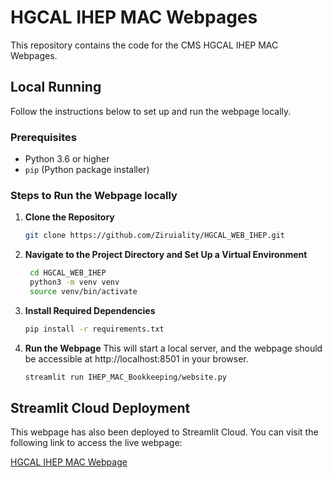 # HGCAL IHEP MAC Webpages

This repository contains the code for the CMS HGCAL IHEP MAC Webpages. 

## Local Running
Follow the instructions below to set up and run the webpage locally.

### Prerequisites

- Python 3.6 or higher
- `pip` (Python package installer)

### Steps to Run the Webpage locally

1. **Clone the Repository**  
   
   ```bash
   git clone https://github.com/Ziruiality/HGCAL_WEB_IHEP.git
   ```
3. **Navigate to the Project Directory and Set Up a Virtual Environment**

   ```bash
    cd HGCAL_WEB_IHEP
    python3 -m venv venv
    source venv/bin/activate
   ```
4. **Install Required Dependencies**

   ```bash
   pip install -r requirements.txt
   ```
5. **Run the Webpage**
   This will start a local server, and the webpage should be accessible at http://localhost:8501 in your browser.
   ```bash
   streamlit run IHEP_MAC_Bookkeeping/website.py
   ```
## Streamlit Cloud Deployment

This webpage has also been deployed to Streamlit Cloud. You can visit the following link to access the live webpage:

[HGCAL IHEP MAC Webpage](https://hgcalwebihep-tgpbgf9zcivmoknet5wva5.streamlit.app/)
